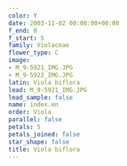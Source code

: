 ```yaml
---
color: Y
date: 2003-11-02 00:00:00+00:00
f_end: 8
f_start: 5
family: Violaceae
flower_type: C
image:
- M_9-5921_IMG.JPG
- M_9-5922_IMG.JPG
latin: Viola biflora
lead: M_9-5921_IMG.JPG
lead_sample: false
name: index.en
order: Viola
parallel: false
petals: 5
petals_joined: false
star_shape: false
title: Viola biflora
---
```

